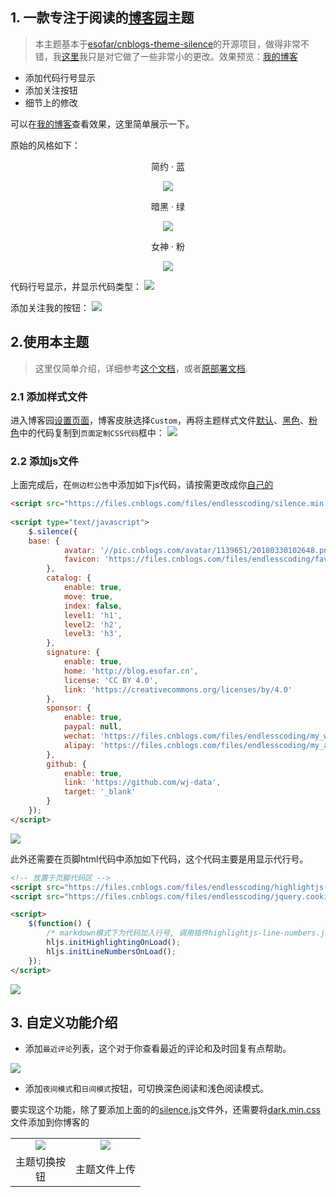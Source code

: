 ## 1. 一款专注于阅读的[博客园](https://www.cnblogs.com/)主题

> 本主题基本于[esofar/cnblogs-theme-silence](https://github.com/esofar/cnblogs-theme-silence)的开源项目，做得非常不错，我[这里](https://gitee.com/edata-code/SimpleCnblogTheme)我只是对它做了一些非常小的更改。效果预览：[我的博客](https://www.cnblogs.com/endlesscoding/p/10090866.html)

* 添加代码行号显示
* 添加关注按钮
* 细节上的修改

可以在[我的博客](https://www.cnblogs.com/endlesscoding/p/10090866.html)查看效果，这里简单展示一下。

原始的风格如下：
<div align="center">

简约 · 蓝

![](./docs/theme_default.png)

暗黑 · 绿

![](./docs/theme_dark.png)

女神 · 粉

![](./docs/theme_goddess.png)

</div> 


代码行号显示，并显示代码类型：
<img src="./docs/cnblog-code.png" style="text-align:center"/>

添加关注我的按钮：
<img src="./docs/cnblog-followme.png" style="text-align:center"/>

## 2.使用本主题

> 这里仅简单介绍，详细参考[这个文档](docs/deploy.md)，或者[原部署文档](https://github.com/esofar/cnblogs-theme-silence/blob/master/docs/deploy.md).

### 2.1 添加样式文件

进入博客园[设置页面](https://i.cnblogs.com/Configure.aspx)，博客皮肤选择`Custom`，再将主题样式文件[默认](dist/themes/default.min.css)、[黑色](dist/themes/dark.min.css)、[粉色](dist/themes/goddess.min.css)中的代码复制到`页面定制CSS代码`框中：
<img src="./docs/cnblog-customtheme.png" style="text-align:center"/>

### 2.2 添加js文件

上面完成后，在`侧边栏公告`中添加如下js代码，请按需更改成你[自己的](docs/deploy.md)

```html
<script src="https://files.cnblogs.com/files/endlesscoding/silence.min.js"></script>
 
<script type="text/javascript">
    $.silence({
	base: {
            avatar: '//pic.cnblogs.com/avatar/1139651/20180330102648.png',
            favicon: 'https://files.cnblogs.com/files/endlesscoding/favicon.ico',
        },
        catalog: {
            enable: true,
            move: true,
            index: false,
            level1: 'h1',
            level2: 'h2',
            level3: 'h3',
        },
        signature: {
            enable: true,
            home: 'http://blog.esofar.cn',
            license: 'CC BY 4.0',
            link: 'https://creativecommons.org/licenses/by/4.0'
        },
        sponsor: {
            enable: true,
            paypal: null,
            wechat: 'https://files.cnblogs.com/files/endlesscoding/my_wepay.gif',
            alipay: 'https://files.cnblogs.com/files/endlesscoding/my_aipay.gif'
        },
        github: {
            enable: true,
            link: 'https://github.com/wj-data',
	        target: '_blank'
        }
    });
</script>
```

<img src="./docs/cnblog-note.png" style="text-align:center"/>

此外还需要在页脚html代码中添加如下代码，这个代码主要是用显示代行号。

```html
<!-- 放置于页脚代码区 -->
<script src="https://files.cnblogs.com/files/endlesscoding/highlightjs-line-numbers.min.js"></script>
<script src="https://files.cnblogs.com/files/endlesscoding/jquery.cookie.min.js"></script>

<script>
    $(function() {
        /* markdown模式下为代码加入行号, 调用插件highlightjs-line-numbers.js */
        hljs.initHighlightingOnLoad();
        hljs.initLineNumbersOnLoad();
    });
</script>
```

<img src="./docs/cnblog-foot.png" style="text-align:center"/>

## 3. 自定义功能介绍

* 添加`最近评论`列表，这个对于你查看最近的评论和及时回复有点帮助。

<img src="./docs/cnblog-nav-comment.png" style="text-align:center"/>

* 添加`夜间模式`和`日间模式`按钮，可切换深色阅读和浅色阅读模式。

要实现这个功能，除了要添加上面的的[silence.js](dist/silence.min.js)文件外，还需要将[dark.min.css](dist/themes/dark.min.css)文件添加到你博客的

<table style="text-align:center">
    <tr>
        <td width="80"><img src="./docs/cnblog-change-style.png"/></td>
        <td><img src="./docs/theme_dark_file.jpg"></td>
    </tr>
    <tr>
        <td>主题切换按钮</td>
        <td>主题文件上传</td>
    </tr>
</table>
